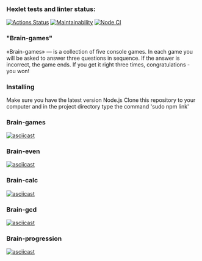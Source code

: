 ### Hexlet tests and linter status:
[![Actions Status](https://github.com/NatalyaReva/frontend-project-lvl1/workflows/hexlet-check/badge.svg)](https://github.com/NatalyaReva/frontend-project-lvl1/actions)
[![Maintainability](https://api.codeclimate.com/v1/badges/dfc50c2d88cd46d069c1/maintainability)](https://codeclimate.com/github/NatalyaReva/frontend-project-lvl1/maintainability)
[![Node CI](https://github.com/NatalyaReva/frontend-project-lvl1/workflows/Node%20CI/badge.svg)](https://github.com/NatalyaReva/frontend-project-lvl1/actions)

### "Brain-games"
«Brain-games» — is a collection of five console games. In each game you will be asked to answer three questions in sequence. If the answer is incorrect, the game ends. If you get it right three times, congratulations - you won!

### Installing
Make sure you have the latest version Node.js
Clone this repository to your computer and in the project directory type the command 'sudo npm link'

### Brain-games
[![asciicast](https://asciinema.org/a/1n3kV3qxnItQqJrDvqRAYtw9t.svg)](https://asciinema.org/a/1n3kV3qxnItQqJrDvqRAYtw9t)
### Brain-even
[![asciicast](https://asciinema.org/a/iUMytJgrYl8NLXWDgAMcJN3oe.svg)](https://asciinema.org/a/iUMytJgrYl8NLXWDgAMcJN3oe)
### Brain-calc
[![asciicast](https://asciinema.org/a/lVFRcebyYbZPb6SgmJvVc8DW9.svg)](https://asciinema.org/a/lVFRcebyYbZPb6SgmJvVc8DW9)
### Brain-gcd
[![asciicast](https://asciinema.org/a/S6QOCHE4nZZnl85I1MgyslKNy.svg)](https://asciinema.org/a/S6QOCHE4nZZnl85I1MgyslKNy)
### Brain-progression
[![asciicast](https://asciinema.org/a/TFSRJ8dOzh9e8QT7P2jX2kI2l.svg)](https://asciinema.org/a/TFSRJ8dOzh9e8QT7P2jX2kI2l)




